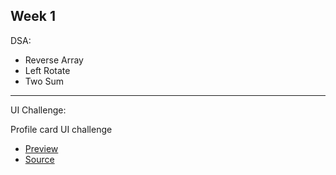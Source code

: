 ## Week 1 

DSA:
- Reverse Array
- Left Rotate
- Two Sum

---
UI Challenge:

Profile card UI challenge
 - [Preview](https://profile-card-component-main-green.vercel.app/)
 - [Source](https://github.com/kushanksriraj/profile-card-component-main)